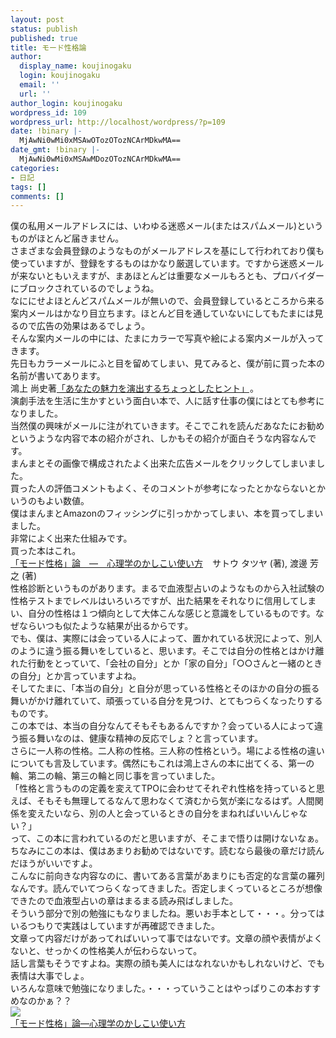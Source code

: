 ```yaml
---
layout: post
status: publish
published: true
title: モード性格論
author:
  display_name: koujinogaku
  login: koujinogaku
  email: ''
  url: ''
author_login: koujinogaku
wordpress_id: 109
wordpress_url: http://localhost/wordpress/?p=109
date: !binary |-
  MjAwNi0wMi0xMSAwOTozOTozNCArMDkwMA==
date_gmt: !binary |-
  MjAwNi0wMi0xMSAwMDozOTozNCArMDkwMA==
categories:
- 日記
tags: []
comments: []
---
```

<p>僕の私用メールアドレスには、いわゆる迷惑メール(またはスパムメール)というものがほとんど届きません。<br />
さまざまな会員登録のようなものがメールアドレスを基にして行われており僕も使っていますが、登録をするものはかなり厳選しています。ですから迷惑メールが来ないともいえますが、まあほとんどは重要なメールもろとも、プロバイダーにブロックされているのでしょうね。<br />
なににせよほとんどスパムメールが無いので、会員登録しているところから来る案内メールはかなり目立ちます。ほとんど目を通していないにしてもたまには見るので広告の効果はあるでしょう。<br />
そんな案内メールの中には、たまにカラーで写真や絵による案内メールが入ってきます。<br />
先日もカラーメールにふと目を留めてしまい、見てみると、僕が前に買った本の名前が書いてあります。<br />
鴻上 尚史著<a href="http://www.amazon.co.jp/exec/obidos/redirect?link_code=as2&path=ASIN/4062738856&tag=koujinogakuse-22&camp=247&creative=1211">「あなたの魅力を演出するちょっとしたヒント」</a><img src="http://www.assoc-amazon.jp/e/ir?t=koujinogakuse-22&l=as2&o=9&a=4062738856" width="1" height="1" border="0" alt="" style="border:none !important; margin:0px !important;" />。<br />
演劇手法を生活に生かすという面白い本で、人に話す仕事の僕にはとても参考になりました。<br />
当然僕の興味がメールに注がれていきます。そこでこれを読んだあなたにお勧めというような内容で本の紹介がされ、しかもその紹介が面白そうな内容なんです。<br />
まんまとその画像で構成されたよく出来た広告メールをクリックしてしまいました。<br />
買った人の評価コメントもよく、そのコメントが参考になったとかならないとかいうのもよい数値。<br />
僕はまんまとAmazonのフィッシングに引っかかってしまい、本を買ってしまいました。<br />
非常によく出来た仕組みです。<br />
買った本はこれ。<br />
<a href="http://www.amazon.co.jp/exec/obidos/redirect?link_code=as2&path=ASIN/4314009977&tag=koujinogakuse-22&camp=247&creative=1211">「モード性格」論　―　心理学のかしこい使い方</a><img src="http://www.assoc-amazon.jp/e/ir?t=koujinogakuse-22&l=as2&o=9&a=4314009977" width="1" height="1" border="0" alt="" style="border:none !important; margin:0px !important;" />　サトウ タツヤ (著), 渡邊 芳之 (著)<br />
性格診断というものがあります。まるで血液型占いのようなものから入社試験の性格テストまでレベルはいろいろですが、出た結果をそれなりに信用してしまい、自分の性格は１つ傾向として大体こんな感じと意識をしているものです。なぜならいつも似たような結果が出るからです。<br />
でも、僕は、実際には会っている人によって、置かれている状況によって、別人のように違う振る舞いをしていると、思います。そこでは自分の性格とはかけ離れた行動をとっていて、「会社の自分」とか「家の自分」「○○さんと一緒のときの自分」とか言っていますよね。<br />
そしてたまに、「本当の自分」と自分が思っている性格とそのほかの自分の振る舞いがかけ離れていて、頑張っている自分を見つけ、とてもつらくなったりするものです。<br />
この本では、本当の自分なんてそもそもあるんですか？会っている人によって違う振る舞いなのは、健康な精神の反応でしょ？と言っています。<br />
さらに一人称の性格。二人称の性格。三人称の性格という。場による性格の違いについても言及しています。偶然にもこれは鴻上さんの本に出てくる、第一の輪、第二の輪、第三の輪と同じ事を言っていました。<br />
「性格と言うものの定義を変えてTPOに会わせてそれぞれ性格を持っていると思えば、そもそも無理してるなんて思わなくて済むから気が楽になるはず。人間関係を変えたいなら、別の人と会っているときの自分をまねればいいんじゃない？」<br />
って、この本に言われているのだと思いますが、そこまで悟りは開けないなぁ。<br />
ちなみにこの本は、僕はあまりお勧めではないです。読むなら最後の章だけ読んだほうがいいですよ。<br />
こんなに前向きな内容なのに、書いてある言葉があまりにも否定的な言葉の羅列なんです。読んでいてつらくなってきました。否定しまくっているところが想像できたので血液型占いの章はまるまる読み飛ばしました。<br />
そういう部分で別の勉強にもなりましたね。悪いお手本として・・・。分ってはいるつもりで実践はしていますが再確認できました。<br />
文章って内容だけがあってればいいって事ではないです。文章の顔や表情がよくないと、せっかくの性格美人が伝わらないって。<br />
話し言葉もそうですよね。実際の顔も美人にはなれないかもしれないけど、でも表情は大事でしょ。<br />
いろんな意味で勉強になりました。・・・っていうことはやっぱりこの本おすすめなのかぁ？？<br />
<a href="http://www.amazon.co.jp/exec/obidos/redirect?link_code=as2&path=ASIN/4314009977&tag=koujinogakuse-22&camp=247&creative=1211"><IMG src="http://images-jp.amazon.com/images/P/4314009977.09._OU09_PE0_SCMZZZZZZZ_.jpg"><br />
「モード性格」論―心理学のかしこい使い方</a><img src="http://www.assoc-amazon.jp/e/ir?t=koujinogakuse-22&l=as2&o=9&a=4314009977" width="1" height="1" border="0" alt="" style="border:none !important; margin:0px !important;" /></p>
